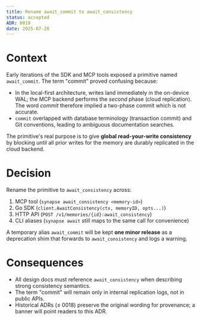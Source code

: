 ```yaml
---
title: Rename await_commit to await_consistency
status: accepted
ADR: 0019
date: 2025-07-28
---
```

# Context

Early iterations of the SDK and MCP tools exposed a primitive named `await_commit`.  The term "commit" proved confusing because:

* In the local-first architecture, writes land immediately in the on-device WAL; the MCP backend performs the *second* phase (cloud replication).  The word *commit* therefore implied a two-phase commit which is not accurate.
* `commit` overlapped with database terminology (transaction commit) and Git conventions, leading to ambiguous documentation searches.

The primitive's real purpose is to give **global read-your-write consistency** by blocking until all prior writes for the memory are durably replicated in the cloud backend.

# Decision

Rename the primitive to `await_consistency` across:

1. MCP tool (`synapse await_consistency <memory-id>`)
2. Go SDK (`client.AwaitConsistency(ctx, memoryID, opts...)`)
3. HTTP API (`POST /v1/memories/{id}:await_consistency`)
4. CLI aliases (`synapse await` still maps to the same call for convenience)

A temporary alias `await_commit` will be kept **one minor release** as a deprecation shim that forwards to `await_consistency` and logs a warning.

# Consequences

* All design docs must reference `await_consistency` when describing strong consistency semantics.
* The term "commit" will remain only in internal replication logs, not in public APIs.
* Historical ADRs (≤ 0018) preserve the original wording for provenance; a banner will point readers to this ADR. 